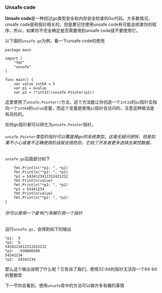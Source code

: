 ### Unsafe code

**Unsafe code**是一种绕过go类型安全和内存安全检查的Go代码。大多数情况，unsafe code是和指针相关的。但是要记住使用unsafe code有可能会损害你的程序，所以，如果你不完全确定是否需要用到unsafe code就不要使用它。

以下面的```unsafe.go```为例，看一下unsafe code的使用

```
package main

import (
    "fmt"
    "unsafe"
)

func main() {
    var value int64 = 5
    var p1 = &value
    var p2 = (*int32)(unsafe.Pointer(p1))
```
这里使用了```unsafe.Pointer()```方法，这个方法能让你创造一个```int32```的```p2```指针去指向一个```int64```的```value```变量，而这个变量是使用```p1```指针去访问的，注意这种做法是有风险的。

任何go指针都可以转化为```unsafe.Pointer```指针。

###### *```unsafe.Pointer```类型的指针可以覆盖掉go的系统类型。这毫无疑问很快，但是如果不小心或者不正确使用的话就会很危险，它给了开发者更多选择去掌控数据。*

```unsafe.go```后面部分如下

```
    fmt.Println("*p1: ", *p1)
    fmt.Println("*p2: ", *p2)
    *p1 = 5434123412312431212
    fmt.Println(value)
    fmt.Println("*p2: ", *p2)
    *p1 = 54341234
    fmt.Println(value)
    fmt.Println("*p2: ", *p2)
}
```
###### *你可以使用一个星号(***)来解引用一个指针*

运行```unsafe.go```，会得到如下的输出

```
*p1:  5
*p2:  5
5434123412312431212
*p2:  -930866580
54341234
*p2:  54341234
```

那么这个输出说明了什么呢？它告诉了我们，使用32-bit的指针无法存一个64-bit的整数型

下一节你会看到，使用```unsafe```库中的方法可以做许多有趣的事情




